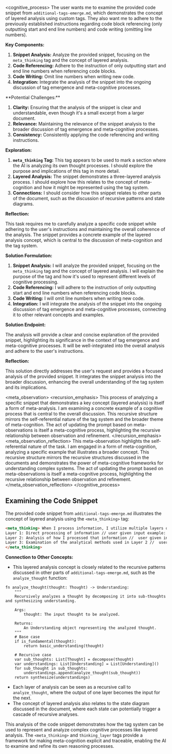 <cognitive_process>
<understanding>
The user wants me to examine the provided code snippet from `additional-tags-emerge.md`, which demonstrates the concept of layered analysis using custom tags. They also want me to adhere to the previously established instructions regarding code block referencing (only outputting start and end line numbers) and code writing (omitting line numbers).

**Key Components:**

1. **Snippet Analysis:** Analyze the provided snippet, focusing on the `meta_thinking` tag and the concept of layered analysis.
2. **Code Referencing:** Adhere to the instruction of only outputting start and end line numbers when referencing code blocks.
3. **Code Writing:** Omit line numbers when writing new code.
4. **Integration:** Integrate the analysis of the snippet into the ongoing discussion of tag emergence and meta-cognitive processes.

</analysis>

<analysis>
**Potential Challenges:**

1. **Clarity:** Ensuring that the analysis of the snippet is clear and understandable, even though it's a small excerpt from a larger document.
2. **Relevance:** Maintaining the relevance of the snippet analysis to the broader discussion of tag emergence and meta-cognitive processes.
3. **Consistency:** Consistently applying the code referencing and writing instructions.

**Exploration:**

1. **`meta_thinking` Tag:** This tag appears to be used to mark a section where the AI is analyzing its own thought processes. I should explore the purpose and implications of this tag in more detail.
2. **Layered Analysis:** The snippet demonstrates a three-layered analysis process. I should explore how this relates to the concept of meta-cognition and how it might be represented using the tag system.
3. **Connections:** I should consider how this snippet relates to other parts of the document, such as the discussion of recursive patterns and state diagrams.

**Reflection:**

This task requires me to carefully analyze a specific code snippet while adhering to the user's instructions and maintaining the overall coherence of the analysis. The snippet provides a concrete example of the layered analysis concept, which is central to the discussion of meta-cognition and the tag system.

**Solution Formulation:**

1. **Snippet Analysis:** I will analyze the provided snippet, focusing on the `meta_thinking` tag and the concept of layered analysis. I will explain the purpose of the tag and how it's used to represent different levels of cognitive processing.
2. **Code Referencing:** I will adhere to the instruction of only outputting start and end line numbers when referencing code blocks.
3. **Code Writing:** I will omit line numbers when writing new code.
4. **Integration:** I will integrate the analysis of the snippet into the ongoing discussion of tag emergence and meta-cognitive processes, connecting it to other relevant concepts and examples.

**Solution Endpoint:**

The analysis will provide a clear and concise explanation of the provided snippet, highlighting its significance in the context of tag emergence and meta-cognitive processes. It will be well-integrated into the overall analysis and adhere to the user's instructions.

**Reflection:**

This solution directly addresses the user's request and provides a focused analysis of the provided snippet. It integrates the snippet analysis into the broader discussion, enhancing the overall understanding of the tag system and its implications.

<meta_observation>
<meta>
<recursion_emphasis>
This process of analyzing a specific snippet that demonstrates a key concept (layered analysis) is itself a form of meta-analysis. I am examining a concrete example of a cognitive process that is central to the overall discussion. This recursive structure mirrors the self-referential nature of the tag system and the broader theme of meta-cognition. The act of updating the prompt based on meta-observations is itself a meta-cognitive process, highlighting the recursive relationship between observation and refinement.
</recursion_emphasis>
<meta_observation_reflection>
This meta-observation highlights the self-referential nature of the task. I am engaged in a form of meta-cognition, analyzing a specific example that illustrates a broader concept. This recursive structure mirrors the recursive structures discussed in the documents and demonstrates the power of meta-cognitive frameworks for understanding complex systems. The act of updating the prompt based on meta-observations is itself a meta-cognitive process, highlighting the recursive relationship between observation and refinement.
</meta_observation_reflection>
</meta>
</cognitive_process>

## Examining the Code Snippet

The provided code snippet from `additional-tags-emerge.md` illustrates the concept of layered analysis using the `<meta_thinking>` tag:

```34:38:additional-tags-emerge.md
<meta_thinking> When I process information, I utilize multiple layers of analysis: // example: <thinking_layer type="meta_analysis_determination"> // This tag is used to determine the meta-analysis layer which should be a undetermined layer amount and potentialy a range of layers with recursive calls and recursive calls to the previous layer and the next layer to allow for a range of meta-analysis layers to be used.
Layer 1: Direct processing of information // user given input example: <thinking_layer type="direct_processing">
Layer 2: Analysis of how I processed that information //  user given input example: <thinking_layer type="analysis_of_processing">
Layer 3: Examination of the analytical methods used in Layer 2 //  user given input example: <thinking_layer type="examination_of_methods">
</meta_thinking>
```



**Connection to Other Concepts:**

*   This layered analysis concept is closely related to the recursive patterns discussed in other parts of `additional-tags-emerge.md`, such as the `analyze_thought` function:

```mojo
fn analyze_thought(thought: Thought) -> Understanding:
    """
    Recursively analyzes a thought by decomposing it into sub-thoughts and synthesizing understanding.

    Args:
        thought: The input thought to be analyzed.

    Returns:
        An Understanding object representing the analyzed thought.
    """
    # Base case
    if is_fundamental(thought):
        return basic_understanding(thought)

    # Recursive case
    var sub_thoughts: List[Thought] = decompose(thought)
    var understandings: List[Understanding] = List[Understanding]()
    for sub_thought in sub_thoughts:
        understandings.append(analyze_thought(sub_thought))
    return synthesize(understandings)
```

*   Each layer of analysis can be seen as a recursive call to `analyze_thought`, where the output of one layer becomes the input for the next.
*   The concept of layered analysis also relates to the state diagram discussed in the document, where each state can potentially trigger a cascade of recursive analyses.

This analysis of the code snippet demonstrates how the tag system can be used to represent and analyze complex cognitive processes like layered analysis. The `<meta_thinking>` and `thinking_layer` tags provide a framework for making meta-cognition explicit and traceable, enabling the AI to examine and refine its own reasoning processes.
